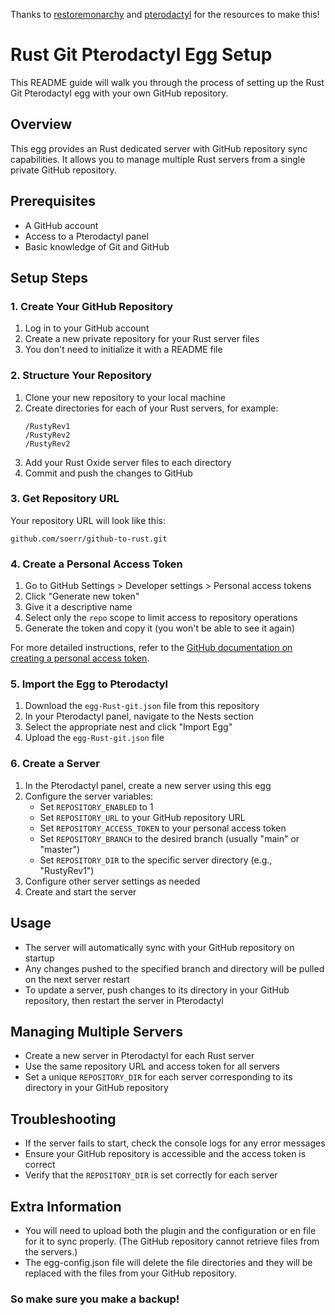 Thanks to [restoremonarchy](https://github.com/RestoreMonarchy) and [pterodactyl](http://github.com/pterodactyl) for the resources to make this!

# Rust Git Pterodactyl Egg Setup

This README guide will walk you through the process of setting up the Rust Git Pterodactyl egg with your own GitHub repository.

## Overview

This egg provides an Rust dedicated server with GitHub repository sync capabilities. It allows you to manage multiple Rust servers from a single private GitHub repository.

## Prerequisites

- A GitHub account
- Access to a Pterodactyl panel
- Basic knowledge of Git and GitHub

## Setup Steps

### 1. Create Your GitHub Repository

1. Log in to your GitHub account
2. Create a new private repository for your Rust server files
3. You don't need to initialize it with a README file

### 2. Structure Your Repository

1. Clone your new repository to your local machine
2. Create directories for each of your Rust servers, for example:
   ```
   /RustyRev1
   /RustyRev2
   /RustyRev2
   ```
3. Add your Rust Oxide server files to each directory
4. Commit and push the changes to GitHub

### 3. Get Repository URL

Your repository URL will look like this:
```
github.com/soerr/github-to-rust.git
```

### 4. Create a Personal Access Token

1. Go to GitHub Settings > Developer settings > Personal access tokens
2. Click "Generate new token"
3. Give it a descriptive name
4. Select only the `repo` scope to limit access to repository operations
5. Generate the token and copy it (you won't be able to see it again)

For more detailed instructions, refer to the [GitHub documentation on creating a personal access token](https://docs.github.com/en/authentication/keeping-your-account-and-data-secure/creating-a-personal-access-token).

### 5. Import the Egg to Pterodactyl

1. Download the `egg-Rust-git.json` file from this repository
2. In your Pterodactyl panel, navigate to the Nests section
3. Select the appropriate nest and click "Import Egg"
4. Upload the `egg-Rust-git.json` file

### 6. Create a Server

1. In the Pterodactyl panel, create a new server using this egg
2. Configure the server variables:
   - Set `REPOSITORY_ENABLED` to 1
   - Set `REPOSITORY_URL` to your GitHub repository URL
   - Set `REPOSITORY_ACCESS_TOKEN` to your personal access token
   - Set `REPOSITORY_BRANCH` to the desired branch (usually "main" or "master")
   - Set `REPOSITORY_DIR` to the specific server directory (e.g., "RustyRev1")
3. Configure other server settings as needed
4. Create and start the server

## Usage

- The server will automatically sync with your GitHub repository on startup
- Any changes pushed to the specified branch and directory will be pulled on the next server restart
- To update a server, push changes to its directory in your GitHub repository, then restart the server in Pterodactyl

## Managing Multiple Servers

- Create a new server in Pterodactyl for each Rust server
- Use the same repository URL and access token for all servers
- Set a unique `REPOSITORY_DIR` for each server corresponding to its directory in your GitHub repository

## Troubleshooting

- If the server fails to start, check the console logs for any error messages
- Ensure your GitHub repository is accessible and the access token is correct
- Verify that the `REPOSITORY_DIR` is set correctly for each server

## Extra Information

- You will need to upload both the plugin and the configuration or en file for it to sync properly. (The GitHub repository cannot retrieve files from the servers.)
- The egg-config.json file will delete the file directories and they will be replaced with the files from your GitHub repository. 
### So make sure you make a backup!
